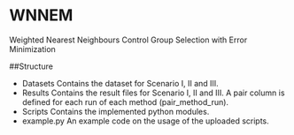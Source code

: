 # WNNEM
Weighted Nearest Neighbours Control Group Selection with Error Minimization

##Structure
- Datasets
  Contains the dataset for Scenario I, II and III.
- Results
  Contains the result files for Scenario I, II and III.
  A pair column is defined for each run of each method (pair_method_run).
- Scripts
  Contains the implemented python modules.
- example.py
  An example code on the usage of the uploaded scripts.
